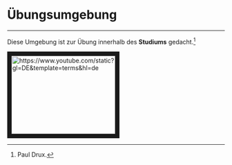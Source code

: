 # Übungsumgebung
***
Diese Umgebung ist zur Übung innerhalb des **Studiums** gedacht.[^1]

<a href="https://www.youtube.com/watch?v=3J_PmMdo9aI"><img src="http://img.youtube.com/vi/YOUTUBE_VIDEO_ID_HERE/0.jpg" 
alt="https://www.youtube.com/static?gl=DE&template=terms&hl=de" width="240" height="180" border="10" /></a>

[^1]: Paul Drux.
